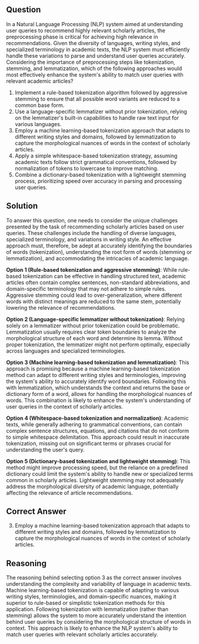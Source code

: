 ## Question
In a Natural Language Processing (NLP) system aimed at understanding user queries to recommend highly relevant scholarly articles, the preprocessing phase is critical for achieving high relevance in recommendations. Given the diversity of languages, writing styles, and specialized terminology in academic texts, the NLP system must efficiently handle these variations to parse and understand user queries accurately. Considering the importance of preprocessing steps like tokenization, stemming, and lemmatization, which of the following approaches would most effectively enhance the system's ability to match user queries with relevant academic articles?

1. Implement a rule-based tokenization algorithm followed by aggressive stemming to ensure that all possible word variants are reduced to a common base form.
2. Use a language-specific lemmatizer without prior tokenization, relying on the lemmatizer's built-in capabilities to handle raw text input for various languages.
3. Employ a machine learning-based tokenization approach that adapts to different writing styles and domains, followed by lemmatization to capture the morphological nuances of words in the context of scholarly articles.
4. Apply a simple whitespace-based tokenization strategy, assuming academic texts follow strict grammatical conventions, followed by normalization of tokens to lowercase to improve matching.
5. Combine a dictionary-based tokenization with a lightweight stemming process, prioritizing speed over accuracy in parsing and processing user queries.

## Solution
To answer this question, one needs to consider the unique challenges presented by the task of recommending scholarly articles based on user queries. These challenges include the handling of diverse languages, specialized terminology, and variations in writing style. An effective approach must, therefore, be adept at accurately identifying the boundaries of words (tokenization), understanding the root form of words (stemming or lemmatization), and accommodating the intricacies of academic language. 

**Option 1 (Rule-based tokenization and aggressive stemming)**: While rule-based tokenization can be effective in handling structured text, academic articles often contain complex sentences, non-standard abbreviations, and domain-specific terminology that may not adhere to simple rules. Aggressive stemming could lead to over-generalization, where different words with distinct meanings are reduced to the same stem, potentially lowering the relevance of recommendations.

**Option 2 (Language-specific lemmatizer without tokenization)**: Relying solely on a lemmatizer without prior tokenization could be problematic. Lemmatization usually requires clear token boundaries to analyze the morphological structure of each word and determine its lemma. Without proper tokenization, the lemmatizer might not perform optimally, especially across languages and specialized terminologies.

**Option 3 (Machine learning-based tokenization and lemmatization)**: This approach is promising because a machine learning-based tokenization method can adapt to different writing styles and terminologies, improving the system's ability to accurately identify word boundaries. Following this with lemmatization, which understands the context and returns the base or dictionary form of a word, allows for handling the morphological nuances of words. This combination is likely to enhance the system's understanding of user queries in the context of scholarly articles.

**Option 4 (Whitespace-based tokenization and normalization)**: Academic texts, while generally adhering to grammatical conventions, can contain complex sentence structures, equations, and citations that do not conform to simple whitespace delimitation. This approach could result in inaccurate tokenization, missing out on significant terms or phrases crucial for understanding the user's query.

**Option 5 (Dictionary-based tokenization and lightweight stemming)**: This method might improve processing speed, but the reliance on a predefined dictionary could limit the system's ability to handle new or specialized terms common in scholarly articles. Lightweight stemming may not adequately address the morphological diversity of academic language, potentially affecting the relevance of article recommendations.

## Correct Answer
3. Employ a machine learning-based tokenization approach that adapts to different writing styles and domains, followed by lemmatization to capture the morphological nuances of words in the context of scholarly articles.

## Reasoning
The reasoning behind selecting option 3 as the correct answer involves understanding the complexity and variability of language in academic texts. Machine learning-based tokenization is capable of adapting to various writing styles, terminologies, and domain-specific nuances, making it superior to rule-based or simplistic tokenization methods for this application. Following tokenization with lemmatization (rather than stemming) allows the system to more accurately understand the intention behind user queries by considering the morphological structure of words in context. This approach is likely to enhance the NLP system's ability to match user queries with relevant scholarly articles accurately.